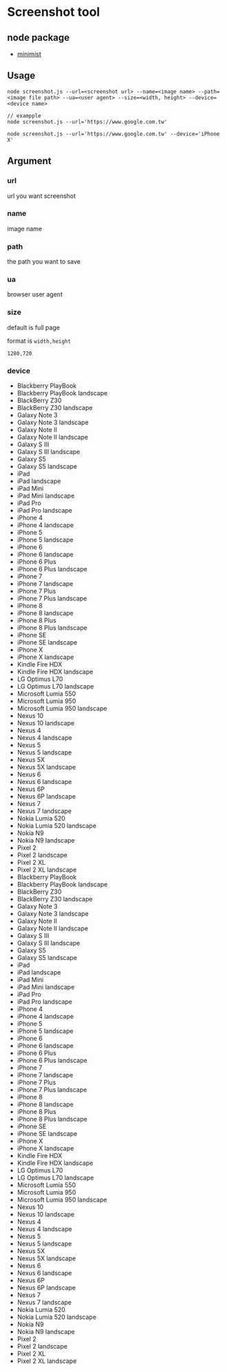 # Screenshot tool

## node package

* [minimist](https://www.npmjs.com/package/minimist)

## Usage

```
node screenshot.js --url=<screenshot url> --name=<image name> --path=<image file path> --ua=<user agent> --size=<width, height> --device=<device name>

// exampple
node screenshot.js --url='https://www.google.com.tw'

node screenshot.js --url='https://www.google.com.tw' --device='iPhone X'
```

## Argument

### url

url you want screenshot

### name

image name

### path

the path you want to save

### ua

browser user agent

### size

default is full page

format is `width,height`

```
1280,720
```

### device

* Blackberry PlayBook
* Blackberry PlayBook landscape
* BlackBerry Z30
* BlackBerry Z30 landscape
* Galaxy Note 3
* Galaxy Note 3 landscape
* Galaxy Note II
* Galaxy Note II landscape
* Galaxy S III
* Galaxy S III landscape
* Galaxy S5
* Galaxy S5 landscape
* iPad
* iPad landscape
* iPad Mini
* iPad Mini landscape
* iPad Pro
* iPad Pro landscape
* iPhone 4
* iPhone 4 landscape
* iPhone 5
* iPhone 5 landscape
* iPhone 6
* iPhone 6 landscape
* iPhone 6 Plus
* iPhone 6 Plus landscape
* iPhone 7
* iPhone 7 landscape
* iPhone 7 Plus
* iPhone 7 Plus landscape
* iPhone 8
* iPhone 8 landscape
* iPhone 8 Plus
* iPhone 8 Plus landscape
* iPhone SE
* iPhone SE landscape
* iPhone X
* iPhone X landscape
* Kindle Fire HDX
* Kindle Fire HDX landscape
* LG Optimus L70
* LG Optimus L70 landscape
* Microsoft Lumia 550
* Microsoft Lumia 950
* Microsoft Lumia 950 landscape
* Nexus 10
* Nexus 10 landscape
* Nexus 4
* Nexus 4 landscape
* Nexus 5
* Nexus 5 landscape
* Nexus 5X
* Nexus 5X landscape
* Nexus 6
* Nexus 6 landscape
* Nexus 6P
* Nexus 6P landscape
* Nexus 7
* Nexus 7 landscape
* Nokia Lumia 520
* Nokia Lumia 520 landscape
* Nokia N9
* Nokia N9 landscape
* Pixel 2
* Pixel 2 landscape
* Pixel 2 XL
* Pixel 2 XL landscape
* Blackberry PlayBook
* Blackberry PlayBook landscape
* BlackBerry Z30
* BlackBerry Z30 landscape
* Galaxy Note 3
* Galaxy Note 3 landscape
* Galaxy Note II
* Galaxy Note II landscape
* Galaxy S III
* Galaxy S III landscape
* Galaxy S5
* Galaxy S5 landscape
* iPad
* iPad landscape
* iPad Mini
* iPad Mini landscape
* iPad Pro
* iPad Pro landscape
* iPhone 4
* iPhone 4 landscape
* iPhone 5
* iPhone 5 landscape
* iPhone 6
* iPhone 6 landscape
* iPhone 6 Plus
* iPhone 6 Plus landscape
* iPhone 7
* iPhone 7 landscape
* iPhone 7 Plus
* iPhone 7 Plus landscape
* iPhone 8
* iPhone 8 landscape
* iPhone 8 Plus
* iPhone 8 Plus landscape
* iPhone SE
* iPhone SE landscape
* iPhone X
* iPhone X landscape
* Kindle Fire HDX
* Kindle Fire HDX landscape
* LG Optimus L70
* LG Optimus L70 landscape
* Microsoft Lumia 550
* Microsoft Lumia 950
* Microsoft Lumia 950 landscape
* Nexus 10
* Nexus 10 landscape
* Nexus 4
* Nexus 4 landscape
* Nexus 5
* Nexus 5 landscape
* Nexus 5X
* Nexus 5X landscape
* Nexus 6
* Nexus 6 landscape
* Nexus 6P
* Nexus 6P landscape
* Nexus 7
* Nexus 7 landscape
* Nokia Lumia 520
* Nokia Lumia 520 landscape
* Nokia N9
* Nokia N9 landscape
* Pixel 2
* Pixel 2 landscape
* Pixel 2 XL
* Pixel 2 XL landscape
